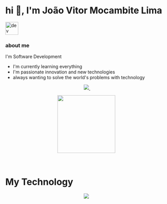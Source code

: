 <h1>hi 👋, I'm João Vitor Mocambite Lima</h1> <img src="https://www.vectorlogo.zone/logos/devto/devto-icon.svg" alt="dev" width="40" height="40"/>

### about me
I'm Software Development  

 - I'm currently learning everything
 - I'm passionate innovation and new technologies
 - always wanting to solve the world's problems with technology

<p align="center">
    &nbsp;&nbsp;&nbsp;&nbsp;&nbsp;&nbsp;&nbsp;&nbsp;&nbsp;
    <a href="https://www.linkedin.com/in/joao-vitor-mocambite-26287527a/">
        <img src="https://img.shields.io/badge/linkedin-%230077B5.svg?&style=for-the-badge&logo=linkedin&logoColor=white&link=mailto:https://www.linkedin.com/in/dudu-cardoso/">
    </a>
    &nbsp;&nbsp;&nbsp;&nbsp;&nbsp;&nbsp;&nbsp;&nbsp;&nbsp;
</p>

<div align="center">
    <img height="180em" src="https://github-readme-stats.vercel.app/api/top-langs/?username=JoaoVitor2022dev&layout=compact&langs_count=7&theme=dark"/></a>
</div>

<br>
<br>

# My Technology

<p align="center">
    <img src="https://skillicons.dev/icons?i=js,css,html,react,nodejs,mysql,mongodb,docker,express&perline=9" />
</p>
